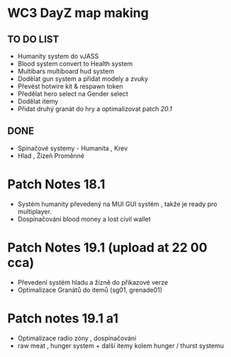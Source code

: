# WC3 DayZ map making

## TO DO LIST

* Humanity system do vJASS
* Blood system convert to Health system
* Multibars multiboard hud system
* Dodělat gun system a přidat modely a zvuky
* Převést hotwire kit & respawn token
* Předělat hero select na Gender select
* Dodělat itemy
* Přidat druhý granát do hry a optimalizovat patch *20.1*

## DONE

* Spínačové systemy - Humanita , Krev
* Hlad , Žízeň Proměnné


# Patch Notes 18.1

* Systém humanity převedený na MUI GUI systém , takže je ready pro multiplayer.
* Dospínačování blood money a lost civil wallet

# Patch Notes 19.1 (upload at 22 00 cca)

* Převedení systém hladu a žízně do přikazové verze
* Optimalizace Granátů do itemů (sg01, grenade01)

# Patch notes 19.1 a1 

* Optimalizace radio zóny , dospínačování
* raw meat , hunger system + další itemy kolem hunger / thurst systemu




